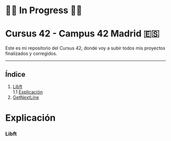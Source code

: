 # 🔧🧱 In Progress 🧱🔧
# Cursus 42 - Campus 42 Madrid 🇪🇸

Este es mi repositorio del Cursus 42, donde voy a subir todos mis proyectos finalizados y corregidos.

---
## Índice

1. [Libft](https://github.com/Fren2804/42Cursus/tree/main/libft)  
   1.1 [Explicación](#explicacion-libft)
3. [GetNextLine](https://github.com/Fren2804/42Cursus/tree/main/get_next_line)

# Explicación

### Libft
